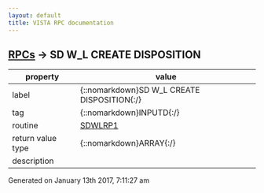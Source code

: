 ```yaml
---
layout: default
title: VISTA RPC documentation
---
```




## [RPCs](TableOfContent.md) &#8594; SD W_L CREATE DISPOSITION 

 property | value 
--- | --- 
 label | {::nomarkdown}SD W_L CREATE DISPOSITION{:/}
 tag | {::nomarkdown}INPUTD{:/}
 routine | [SDWLRP1](http://code.osehra.org/dox/Routine_SDWLRP1_source.html)
 return value type | {::nomarkdown}ARRAY{:/}
 description | 




 Generated on January 13th 2017, 7:11:27 am